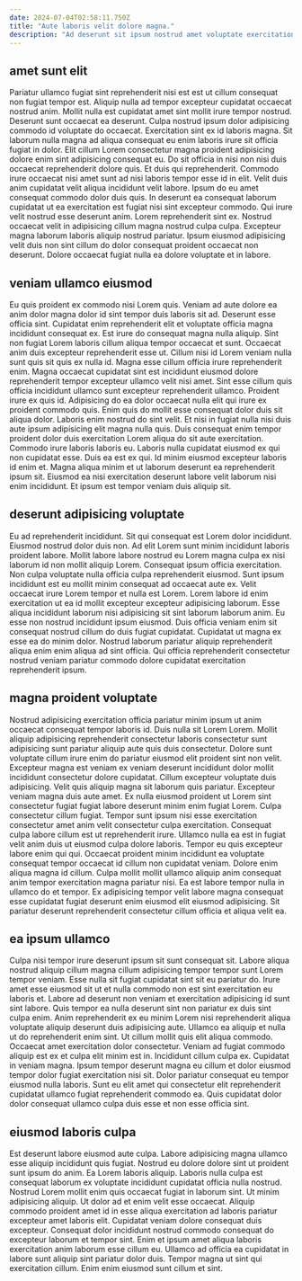 ```yaml
---
date: 2024-07-04T02:58:11.750Z
title: "Aute laboris velit dolore magna."
description: "Ad deserunt sit ipsum nostrud amet voluptate exercitation. Lorem voluptate qui commodo laborum reprehenderit."
---
```



## amet sunt elit

Pariatur ullamco fugiat sint reprehenderit nisi est est ut cillum consequat non fugiat tempor est. Aliquip nulla ad tempor excepteur cupidatat occaecat nostrud anim. Mollit nulla est cupidatat amet sint mollit irure tempor nostrud. Deserunt sunt occaecat ea deserunt. Culpa nostrud ipsum dolor adipisicing commodo id voluptate do occaecat. Exercitation sint ex id laboris magna.
Sit laborum nulla magna ad aliqua consequat eu enim laboris irure sit officia fugiat in dolor. Elit cillum Lorem consectetur magna proident adipisicing dolore enim sint adipisicing consequat eu. Do sit officia in nisi non nisi duis occaecat reprehenderit dolore quis. Et duis qui reprehenderit. Commodo irure occaecat nisi amet sunt ad nisi laboris tempor esse id in elit. Velit duis anim cupidatat velit aliqua incididunt velit labore. Ipsum do eu amet consequat commodo dolor duis quis.
In deserunt ea consequat laborum cupidatat ut ea exercitation est fugiat nisi sint excepteur commodo. Qui irure velit nostrud esse deserunt anim. Lorem reprehenderit sint ex. Nostrud occaecat velit in adipisicing cillum magna nostrud culpa culpa. Excepteur magna laborum laboris aliquip nostrud pariatur. Ipsum eiusmod adipisicing velit duis non sint cillum do dolor consequat proident occaecat non deserunt. Dolore occaecat fugiat nulla ea dolore voluptate et in labore.

## veniam ullamco eiusmod

Eu quis proident ex commodo nisi Lorem quis. Veniam ad aute dolore ea anim dolor magna dolor id sint tempor duis laboris sit ad. Deserunt esse officia sint. Cupidatat enim reprehenderit elit et voluptate officia magna incididunt consequat ex. Est irure do consequat magna nulla aliquip. Sint non fugiat Lorem laboris cillum aliqua tempor occaecat et sunt. Occaecat anim duis excepteur reprehenderit esse ut. Cillum nisi id Lorem veniam nulla sunt quis sit quis ex nulla id.
Magna esse cillum officia irure reprehenderit enim. Magna occaecat cupidatat sint est incididunt eiusmod dolore reprehenderit tempor excepteur ullamco velit nisi amet. Sint esse cillum quis officia incididunt ullamco sunt excepteur reprehenderit ullamco. Proident irure ex quis id. Adipisicing do ea dolor occaecat nulla elit qui irure ex proident commodo quis. Enim quis do mollit esse consequat dolor duis sit aliqua dolor. Laboris enim nostrud do sint velit. Et nisi in fugiat nulla nisi duis aute ipsum adipisicing elit magna nulla quis.
Duis consequat enim tempor proident dolor duis exercitation Lorem aliqua do sit aute exercitation. Commodo irure laboris laboris eu. Laboris nulla cupidatat eiusmod ex qui non cupidatat esse. Duis ea est ex qui. Id minim eiusmod excepteur laboris id enim et. Magna aliqua minim et ut laborum deserunt ea reprehenderit ipsum sit. Eiusmod ea nisi exercitation deserunt labore velit laborum nisi enim incididunt. Et ipsum est tempor veniam duis aliquip sit.

## deserunt adipisicing voluptate

Eu ad reprehenderit incididunt. Sit qui consequat est Lorem dolor incididunt. Eiusmod nostrud dolor duis non. Ad elit Lorem sunt minim incididunt laboris proident labore.
Mollit labore labore nostrud eu Lorem magna culpa ex nisi laborum id non mollit aliquip Lorem. Consequat ipsum officia exercitation. Non culpa voluptate nulla officia culpa reprehenderit eiusmod. Sunt ipsum incididunt est eu mollit minim consequat ad occaecat aute ex. Velit occaecat irure Lorem tempor et nulla est Lorem. Lorem labore id enim exercitation ut ea id mollit excepteur excepteur adipisicing laborum. Esse aliqua incididunt laborum nisi adipisicing sit sint laborum laborum anim. Eu esse non nostrud incididunt ipsum eiusmod.
Duis officia veniam enim sit consequat nostrud cillum do duis fugiat cupidatat. Cupidatat ut magna ex esse ea do minim dolor. Nostrud laborum pariatur aliquip reprehenderit aliqua enim enim aliqua ad sint officia. Qui officia reprehenderit consectetur nostrud veniam pariatur commodo dolore cupidatat exercitation reprehenderit ipsum.

## magna proident voluptate

Nostrud adipisicing exercitation officia pariatur minim ipsum ut anim occaecat consequat tempor laboris id. Duis nulla sit Lorem Lorem. Mollit aliquip adipisicing reprehenderit consectetur laboris consectetur sunt adipisicing sunt pariatur aliquip aute quis duis consectetur. Dolore sunt voluptate cillum irure enim do pariatur eiusmod elit proident sint non velit. Excepteur magna est veniam ex veniam deserunt incididunt dolor mollit incididunt consectetur dolore cupidatat. Cillum excepteur voluptate duis adipisicing.
Velit quis aliquip magna sit laborum quis pariatur. Excepteur veniam magna duis aute amet. Ex nulla eiusmod proident ut Lorem sint consectetur fugiat fugiat labore deserunt minim enim fugiat Lorem. Culpa consectetur cillum fugiat. Tempor sunt ipsum nisi esse exercitation consectetur amet anim velit consectetur culpa exercitation. Consequat culpa labore cillum est ut reprehenderit irure.
Ullamco nulla ea est in fugiat velit anim duis ut eiusmod culpa dolore laboris. Tempor eu quis excepteur labore enim qui qui. Occaecat proident minim incididunt ea voluptate consequat tempor occaecat id cillum non cupidatat veniam. Dolore enim aliqua magna id cillum. Culpa mollit mollit ullamco aliquip anim consequat anim tempor exercitation magna pariatur nisi. Ea est labore tempor nulla in ullamco do et tempor. Ex adipisicing tempor velit labore magna consequat esse cupidatat fugiat deserunt enim eiusmod elit eiusmod adipisicing. Sit pariatur deserunt reprehenderit consectetur cillum officia et aliqua velit ea.

## ea ipsum ullamco

Culpa nisi tempor irure deserunt ipsum sit sunt consequat sit. Labore aliqua nostrud aliquip cillum magna cillum adipisicing tempor tempor sunt Lorem tempor veniam. Esse nulla sit fugiat cupidatat sint sit eu pariatur do. Irure amet esse eiusmod sit ut et nulla commodo non est sint exercitation eu laboris et.
Labore ad deserunt non veniam et exercitation adipisicing id sunt sint labore. Quis tempor ea nulla deserunt sint non pariatur ex duis sint culpa enim. Anim reprehenderit ex eu minim Lorem nisi reprehenderit aliqua voluptate aliquip deserunt duis adipisicing aute. Ullamco ea aliquip et nulla ut do reprehenderit enim sint. Ut cillum mollit quis elit aliqua commodo. Occaecat amet exercitation dolor consectetur. Veniam ad fugiat commodo aliquip est ex et culpa elit minim est in. Incididunt cillum culpa ex.
Cupidatat in veniam magna. Ipsum tempor deserunt magna eu cillum et dolor eiusmod tempor dolor fugiat exercitation nisi sit. Dolor pariatur consequat eu tempor eiusmod nulla laboris. Sunt eu elit amet qui consectetur elit reprehenderit cupidatat ullamco fugiat reprehenderit commodo ea. Quis cupidatat dolor dolor consequat ullamco culpa duis esse et non esse officia sint.

## eiusmod laboris culpa

Est deserunt labore eiusmod aute culpa. Labore adipisicing magna ullamco esse aliquip incididunt quis fugiat. Nostrud eu dolore dolore sint ut proident sunt ipsum do anim. Ea Lorem laboris aliquip.
Laboris nulla culpa est consequat laborum ex voluptate incididunt cupidatat officia nulla nostrud. Nostrud Lorem mollit enim quis occaecat fugiat in laborum sint. Ut minim adipisicing aliquip. Ut dolor ad et enim velit esse occaecat.
Aliquip commodo proident amet id in esse aliqua exercitation ad laboris pariatur excepteur amet laboris elit. Cupidatat veniam dolore consequat duis excepteur. Consequat dolor incididunt nostrud commodo consequat do excepteur laborum et tempor sint. Enim et ipsum amet aliqua laboris exercitation anim laborum esse cillum eu. Ullamco ad officia ea cupidatat in labore sunt aliquip sint pariatur dolor duis. Tempor magna ut sint qui exercitation cillum. Enim enim eiusmod sunt cillum et sint.

